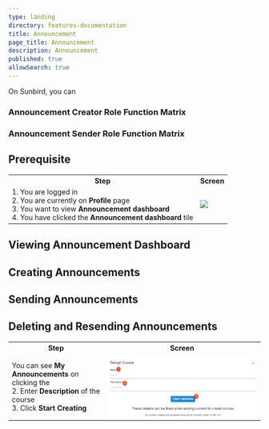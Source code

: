 ```yaml
---
type: landing
directory: features-documentation
title: Announcement
page_title: Announcement
description: Announcement
published: true
allowSearch: true
---
```

On Sunbird, you can 

### Announcement Creator Role Function Matrix

### Announcement Sender Role Function Matrix

## Prerequisite

<table>
  <tr>
    <th style="width 35%";>Step</th>
    <th style=width 65%";>Screen</th>
  </tr>
  <tr>
    <td>1. You are logged in <br>2. You are currently on <strong>Profile</strong> page <br>3. You want to view <strong>Announcement dashboard</strong> <br>4. You have clicked the <strong>Announcement dashboard</strong> tile
      </td>
      <td><img src="pages/features-documentation/images/.png"></td>
  </tr>
    </table>
  
  ## Viewing Announcement Dashboard
  
  <table>
  <tr>
    <th style="width 35%";>Step</th>
    <th style=width 65%";>Screen</th>
  </tr>
  <tr>
    <td>You can see <strong>My Announcements</strong> on clicking the <br>2. Enter <strong>Description</strong> of the course <br>3. Click <strong>Start Creating</strong>
    </td>
    <td><img src="pages/features-documentation/images/course_metadata.png"></td>
  </tr>
  
  ## Creating Announcements
  
  ## Sending Announcements 
  
  ## Deleting and Resending Announcements
